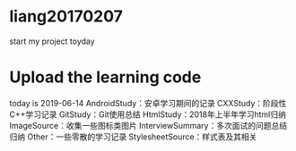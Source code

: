 # liang20170207
start my project toyday

# Upload the learning code
  today is 2019-06-14
  AndroidStudy：安卓学习期间的记录
  CXXStudy：阶段性C++学习记录
  GitStudy：Git使用总结
  HtmlStudy：2018年上半年学习html归纳
  ImageSource：收集一些图标类图片
  InterviewSummary：多次面试的问题总结归纳
  Other：一些零散的学习记录
  StylesheetSource：样式表及其相关
